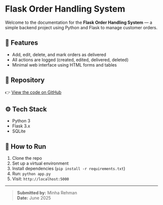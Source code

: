 # Flask Order Handling System

Welcome to the documentation for the **Flask Order Handling System** — a simple backend project using Python and Flask to manage customer orders.

## 📌 Features
- Add, edit, delete, and mark orders as delivered
- All actions are logged (created, edited, delivered, deleted)
- Minimal web interface using HTML forms and tables

## 📂 Repository
👉 [View the code on GitHub](https://github.com/Minha-Attique/flask-order-system)

## ⚙️ Tech Stack
- Python 3
- Flask 3.x
- SQLite

## 🧪 How to Run
1. Clone the repo  
2. Set up a virtual environment  
3. Install dependencies (`pip install -r requirements.txt`)  
4. Run: `python app.py`  
5. Visit: `http://localhost:5000`

---

> **Submitted by:** Minha Rehman  
> **Date:** June 2025

